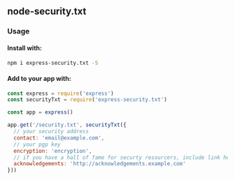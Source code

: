 ## node-security.txt

### Usage

#### Install with:

```bash
npm i express-security.txt -S
```

#### Add to your app with:

```javascript
const express = require('express')
const securityTxt = require('express-security.txt')

const app = express()

app.get('/security.txt', securityTxt({
  // your security address
  contact: 'email@example.com',
  // your pgp key
  encryption: 'encryption',
  // if you have a hall of fame for securty resourcers, include link here
  acknowledgements: 'http://acknowledgements.example.com'
}))
```
